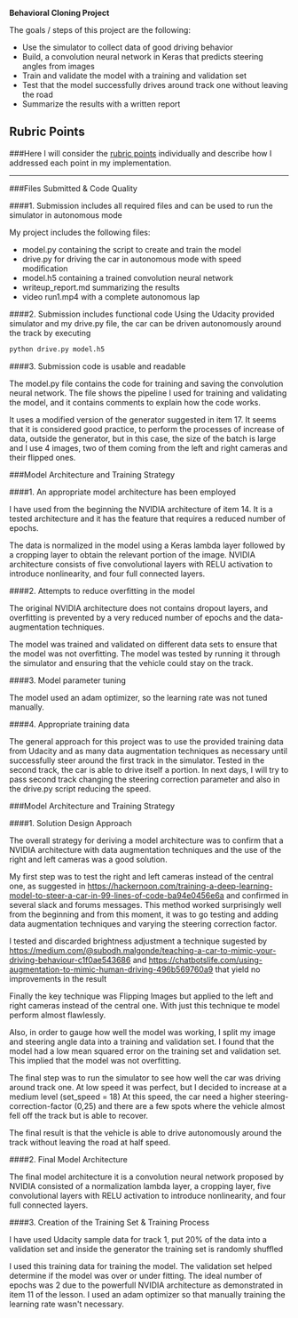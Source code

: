 

**Behavioral Cloning Project**

The goals / steps of this project are the following:
* Use the simulator to collect data of good driving behavior
* Build, a convolution neural network in Keras that predicts steering angles from images
* Train and validate the model with a training and validation set
* Test that the model successfully drives around track one without leaving the road
* Summarize the results with a written report


[//]: # (Image References)

[image1]: ./examples/placeholder.png "Model Visualization"
[image2]: ./examples/placeholder.png "Grayscaling"
[image3]: ./examples/placeholder_small.png "Recovery Image"
[image4]: ./examples/placeholder_small.png "Recovery Image"
[image5]: ./examples/placeholder_small.png "Recovery Image"
[image6]: ./examples/placeholder_small.png "Normal Image"
[image7]: ./examples/placeholder_small.png "Flipped Image"

## Rubric Points
###Here I will consider the [rubric points](https://review.udacity.com/#!/rubrics/432/view) individually and describe how I addressed each point in my implementation.  

---
###Files Submitted & Code Quality

####1. Submission includes all required files and can be used to run the simulator in autonomous mode

My project includes the following files:
* model.py containing the script to create and train the model
* drive.py for driving the car in autonomous mode with speed modification
* model.h5 containing a trained convolution neural network 
* writeup_report.md summarizing the results
* video run1.mp4 with a complete autonomous lap

####2. Submission includes functional code
Using the Udacity provided simulator and my drive.py file, the car can be driven autonomously around the track by executing 
```sh
python drive.py model.h5
```

####3. Submission code is usable and readable

The model.py file contains the code for training and saving the convolution neural network. The file shows the pipeline I used for training and validating the model, and it contains comments to explain how the code works.

It uses a modified version of the generator suggested in item 17. It seems that it is considered good practice, to perform the processes of increase of data, outside the generator, but in this case, the size of the batch is large and I use 4 images, two of them coming from the left and right cameras and their flipped ones.

###Model Architecture and Training Strategy

####1. An appropriate model architecture has been employed

I have used from the beginning the NVIDIA architecture of item 14. It is a tested architecture and it has the feature that requires a reduced number of epochs.

The data is normalized in the model using a Keras lambda layer followed by a cropping layer to obtain the relevant portion of the image. NVIDIA architecture consists of five convolutional layers with RELU activation to introduce nonlinearity, and four full connected layers.

####2. Attempts to reduce overfitting in the model

The original NVIDIA architecture does not contains dropout layers, and overfitting is prevented by a very reduced number of epochs and the data-augmentation techniques. 

The model was trained and validated on different data sets to ensure that the model was not overfitting. The model was tested by running it through the simulator and ensuring that the vehicle could stay on the track.

####3. Model parameter tuning

The model used an adam optimizer, so the learning rate was not tuned manually.

####4. Appropriate training data

The general approach for this project was to use the provided training data from Udacity and as many data augmentation techniques as necessary until successfully steer around the first track in the simulator. Tested in the second track, the car is able to drive itself a portion. In next days, I will try to pass second track changing the steering correction parameter and also in the drive.py script reducing the speed.  

###Model Architecture and Training Strategy

####1. Solution Design Approach

The overall strategy for deriving a model architecture was to confirm that a NVIDIA architecture with data augmentation techniques and the use of the right and left cameras was a good solution.

My first step was to test the right and left cameras instead of the central one, as suggested in https://hackernoon.com/training-a-deep-learning-model-to-steer-a-car-in-99-lines-of-code-ba94e0456e6a and confirmed in several slack and forums messages. This method worked surprisingly well from the beginning and from this moment, it was to go testing and adding data augmentation techniques and varying the steering correction factor.

I tested and discarded brightness adjustment a technique sugested by https://medium.com/@subodh.malgonde/teaching-a-car-to-mimic-your-driving-behaviour-c1f0ae543686 and https://chatbotslife.com/using-augmentation-to-mimic-human-driving-496b569760a9 that yield no improvements in the result

Finally the key technique was Flipping Images but applied to the left and right cameras instead of the central one. With just this technique te model perform almost flawlessly. 

Also, in order to gauge how well the model was working, I split my image and steering angle data into a training and validation set. I found that the model had a low mean squared error on the training set and validation set. This implied that the model was not overfitting. 

The final step was to run the simulator to see how well the car was driving around track one. At low speed it was perfect, but I decided to increase at a medium level (set_speed = 18) At this speed, the car need a higher steering-correction-factor (0,25) and there are a few spots where the vehicle almost fell off the track but is able to recover.

The final result is that the vehicle is able to drive autonomously around the track without leaving the road at half speed.

####2. Final Model Architecture

The final model architecture it is a convolution neural network proposed by NVIDIA consisted of a normalization lambda layer, a cropping layer, five convolutional layers with RELU activation to introduce nonlinearity, and four full connected layers.


####3. Creation of the Training Set & Training Process

I have used Udacity sample data for track 1, put 20% of the data into a validation set and inside the generator the training set is randomly shuffled

I used this training data for training the model. The validation set helped determine if the model was over or under fitting. The ideal number of epochs was 2 due to the powerfull NVIDIA architecture as demonstrated in item 11 of the lesson. I used an adam optimizer so that manually training the learning rate wasn't necessary.
